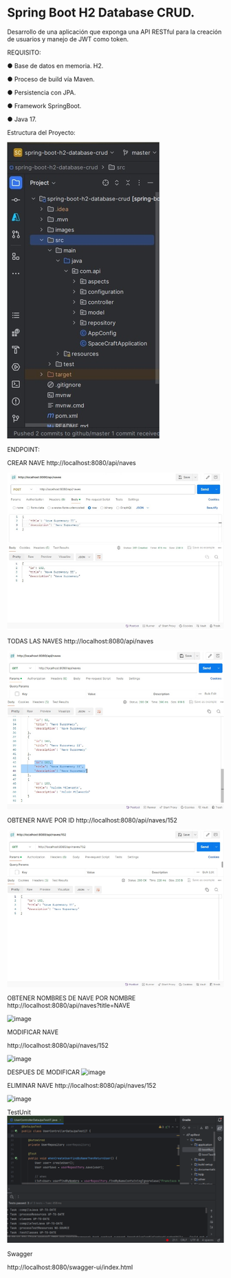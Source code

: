 # Spring Boot H2 Database CRUD.

Desarrollo de una aplicación que exponga una API RESTful para la creación de usuarios y manejo de JWT como token.

REQUISITO:

● Base de datos en memoria. H2.

● Proceso de build vía Maven.

● Persistencia con JPA.

● Framework SpringBoot.

● Java 17.

Estructura del Proyecto:

![image](https://github.com/fhernandez204/spring-boot-h2-database-crud/blob/master/images/structure.jpg)

ENDPOINT:

CREAR NAVE
 http://localhost:8080/api/naves

![image](https://github.com/fhernandez204/spring-boot-h2-database-crud/blob/master/images/create.jpg)


TODAS LAS NAVES
http://localhost:8080/api/naves

![image](https://github.com/fhernandez204/spring-boot-h2-database-crud/blob/master/images/all.jpg)


OBTENER NAVE POR ID
http://localhost:8080/api/naves/152

 ![image](https://github.com/fhernandez204/spring-boot-h2-database-crud/blob/master/images/byID.jpg)


OBTENER NOMBRES DE NAVE POR NOMBRE
http://localhost:8080/api/naves?title=NAVE

![image](https://github.com/fhernandez204/apiRest/blob/master/byName.jpg)


 MODIFICAR NAVE

 http://localhost:8080/api/naves/152

 ![image](https://github.com/fhernandez204/apiRest/blob/master/put.jpg)

DESPUES DE MODIFICAR
  ![image](https://github.com/fhernandez204/apiRest/blob/master/byIDForUpdate.jpg)


ELIMINAR NAVE
http://localhost:8080/api/naves/152

 ![image](https://github.com/fhernandez204/apiRest/blob/master/byIDForDelete.jpg)

 TestUnit
 ![image](https://github.com/fhernandez204/apiRest/blob/master/testUnit.png)

 Swagger

 http://localhost:8080/swagger-ui/index.html
